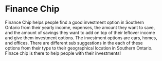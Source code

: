 # Finance Chip
Finance Chip helps people find a good investment option in Southern Ontario from their yearly income, expenses, the amount they want to save, and the amount of savings they want to add on top of their leftover income and give them investment options. The investment options are cars, homes, and offices. There are different sub suggestions in the each of these options from their type to their geographical location in Southern Ontario. Finace chip is there to help people with their investments! 
